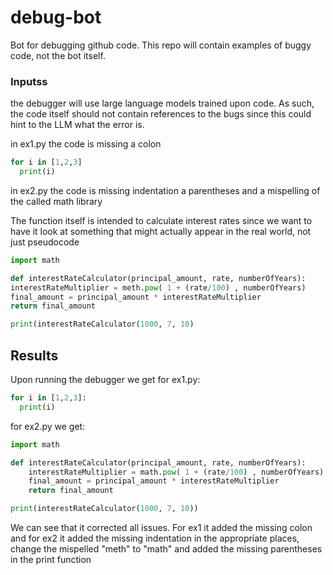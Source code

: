 # debug-bot
Bot for debugging github code. This repo will contain examples of buggy code, not the bot itself.

### Inputss 
the debugger will use large language models trained upon code. As such, the code itself should not contain references to the bugs since this could hint to the LLM what the error is.

in ex1.py the code is missing a colon
```python
for i in [1,2,3]
  print(i)
```

in ex2.py the code is missing indentation a parentheses and a mispelling of the called math library

The function itself is intended to calculate interest rates since we want to have it look at something that might actually appear in the real world, not just pseudocode 

```python
import math 

def interestRateCalculator(principal_amount, rate, numberOfYears):
interestRateMultiplier = meth.pow( 1 + (rate/100) , numberOfYears) 
final_amount = principal_amount * interestRateMultiplier
return final_amount

print(interestRateCalculator(1000, 7, 10) 
```
## Results

Upon running the debugger we get for ex1.py:

```python
for i in [1,2,3]:
  print(i)
```

for ex2.py we get:
```python
import math 

def interestRateCalculator(principal_amount, rate, numberOfYears):
    interestRateMultiplier = math.pow( 1 + (rate/100) , numberOfYears) 
    final_amount = principal_amount * interestRateMultiplier
    return final_amount

print(interestRateCalculator(1000, 7, 10))
```

We can see that it corrected all issues. For ex1 it added the missing colon and for ex2 it added the missing indentation in the appropriate places, change the mispelled "meth" to "math" and added the missing parentheses in the print function 
